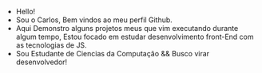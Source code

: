 - Hello!
- Sou o Carlos, Bem vindos ao meu perfil Github.
- Aqui Demonstro alguns projetos meus que vim executando durante algum tempo, Estou focado em estudar desenvolvimento front-End com as tecnologias de JS.
- Sou Estudante de Ciencias da Computação && Busco virar desenvolvedor!

